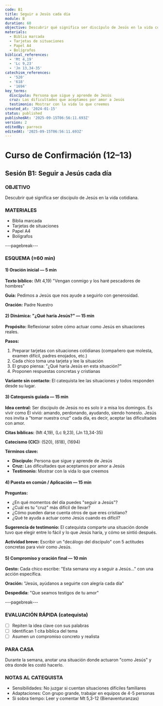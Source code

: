 ```yaml
---
code: B1
title: Seguir a Jesús cada día
module: B
duration: 60
objective: Descubrir qué significa ser discípulo de Jesús en la vida cotidiana.
materials:
  - Biblia marcada
  - Tarjetas de situaciones
  - Papel A4
  - Bolígrafos
biblical_references:
  - 'Mt 4,19'
  - 'Lc 9,23'
  - 'Jn 13,34-35'
catechism_references:
  - '520'
  - '618'
  - '1694'
key_terms:
  discípulo: Persona que sigue y aprende de Jesús
  cruz: Las dificultades que aceptamos por amor a Jesús
  testimonio: Mostrar con la vida lo que creemos
created_at: '2024-01-15'
status: published
publishedAt: '2025-09-15T06:56:11.693Z'
version: 2
editedBy: parroco
editedAt: '2025-09-15T06:56:11.693Z'
---
```


# Curso de Confirmación (12–13)
## Sesión B1: Seguir a Jesús cada día

### OBJETIVO
Descubrir qué significa ser discípulo de Jesús en la vida cotidiana.

### MATERIALES
- Biblia marcada
- Tarjetas de situaciones
- Papel A4
- Bolígrafos

---pagebreak---

### ESQUEMA (≈60 min)

#### 1) Oración inicial — 5 min
**Texto bíblico:** (Mt 4,19) "Vengan conmigo y los haré pescadores de hombres"

**Guía:** Pedimos a Jesús que nos ayude a seguirlo con generosidad.

**Oración:** Padre Nuestro

#### 2) Dinámica: "¿Qué haría Jesús?" — 15 min
**Propósito:** Reflexionar sobre cómo actuar como Jesús en situaciones reales.

**Pasos:**
1. Preparar tarjetas con situaciones cotidianas (compañero que molesta, examen difícil, padres enojados, etc.)
2. Cada chico toma una tarjeta y lee la situación
3. El grupo piensa: "¿Qué haría Jesús en esta situación?"
4. Proponen respuestas concretas y cristianas

**Variante sin contacto:** El catequista lee las situaciones y todos responden desde su lugar.

#### 3) Catequesis guiada — 15 min
**Idea central:** Ser discípulo de Jesús no es solo ir a misa los domingos. Es vivir como Él vivió: amando, perdonando, ayudando, siendo honesto. Jesús nos invita a "tomar nuestra cruz" cada día, es decir, aceptar las dificultades con amor.

**Citas bíblicas:** (Mt 4,19), (Lc 9,23), (Jn 13,34-35)

**Catecismo (CIC):** (520), (618), (1694)

**Términos clave:**
- **Discípulo:** Persona que sigue y aprende de Jesús
- **Cruz:** Las dificultades que aceptamos por amor a Jesús
- **Testimonio:** Mostrar con la vida lo que creemos

#### 4) Puesta en común / Aplicación — 15 min
**Preguntas:**
- ¿En qué momentos del día puedes "seguir a Jesús"?
- ¿Cuál es tu "cruz" más difícil de llevar?
- ¿Cómo pueden darse cuenta otros de que eres cristiano?
- ¿Qué te ayuda a actuar como Jesús cuando es difícil?

**Sugerencia de testimonio:** El catequista comparte una situación donde tuvo que elegir entre lo fácil y lo que Jesús haría, y cómo se sintió después.

**Actividad breve:** Escribir un "decálogo del discípulo" con 5 actitudes concretas para vivir como Jesús.

#### 5) Compromiso y oración final — 10 min
**Gesto:** Cada chico escribe: "Esta semana voy a seguir a Jesús..." con una acción específica.

**Oración:** "Jesús, ayúdanos a seguirte con alegría cada día"

**Despedida:** "Que seamos testigos de tu amor"

---pagebreak---

### EVALUACIÓN RÁPIDA (catequista)
- [ ] Repiten la idea clave con sus palabras
- [ ] Identifican 1 cita bíblica del tema
- [ ] Asumen un compromiso concreto y realista

### PARA CASA
Durante la semana, anotar una situación donde actuaron "como Jesús" y otra donde les costó hacerlo.

### NOTAS AL CATEQUISTA
- Sensibilidades: No juzgar si cuentan situaciones difíciles familiares
- Adaptaciones: Con grupo grande, trabajar en equipos de 4-5 personas
- Si sobra tiempo: Leer y comentar Mt 5,3-12 (Bienaventuranzas)
